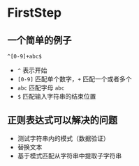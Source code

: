 # FirstStep

## 一个简单的例子

```code
^[0-9]+abc$
```

* `^` 表示开始
* `[0-9]` 匹配单个数字，`+` 匹配一个或者多个
* `abc` 匹配字母 `abc`
* `$` 匹配输入字符串的结束位置

## 正则表达式可以解决的问题

* 测试字符串内的模式（数据验证）
* 替换文本
* 基于模式匹配从字符串中提取子字符串
